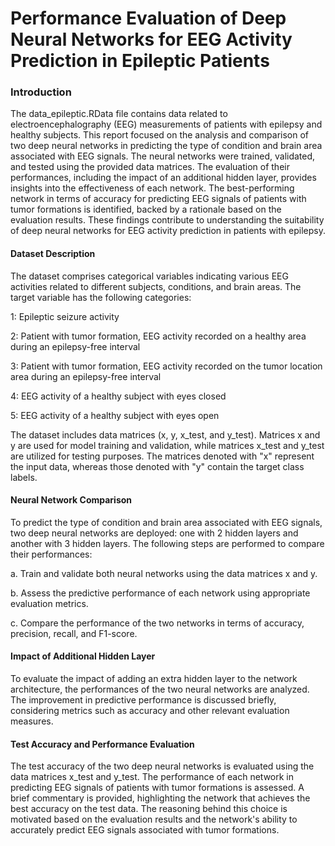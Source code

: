 # Performance Evaluation of Deep Neural Networks for EEG Activity Prediction in Epileptic Patients

### Introduction
The data_epileptic.RData file contains data related to electroencephalography (EEG) measurements of patients with epilepsy and healthy subjects. 
This report focused on the analysis and comparison of two deep neural networks in predicting the type of condition and brain area associated with EEG signals. 
The neural networks were trained, validated, and tested using the provided data matrices. The evaluation of their performances, including the impact of an additional hidden layer, provides insights into the effectiveness of each network. The best-performing network in terms of accuracy for predicting EEG signals of patients with tumor formations is identified, backed by a rationale based on the evaluation results. 
These findings contribute to understanding the suitability of deep neural networks for EEG activity prediction in patients with epilepsy.

#### Dataset Description
The dataset comprises categorical variables indicating various EEG activities related to different subjects, conditions, and brain areas. The target variable has the following categories:

1: Epileptic seizure activity

2: Patient with tumor formation, EEG activity recorded on a healthy area during an epilepsy-free interval

3: Patient with tumor formation, EEG activity recorded on the tumor location area during an epilepsy-free interval

4: EEG activity of a healthy subject with eyes closed

5: EEG activity of a healthy subject with eyes open

The dataset includes data matrices (x, y, x_test, and y_test). Matrices x and y are used for model training and validation, while matrices x_test and y_test are utilized for testing purposes. The matrices denoted with "x" represent the input data, whereas those denoted with "y" contain the target class labels.

#### Neural Network Comparison
To predict the type of condition and brain area associated with EEG signals, two deep neural networks are deployed: one with 2 hidden layers and another with 3 hidden layers. The following steps are performed to compare their performances:

a. Train and validate both neural networks using the data matrices x and y.

b. Assess the predictive performance of each network using appropriate evaluation metrics.

c. Compare the performance of the two networks in terms of accuracy, precision, recall, and F1-score.

#### Impact of Additional Hidden Layer
To evaluate the impact of adding an extra hidden layer to the network architecture, the performances of the two neural networks are analyzed. The improvement in predictive performance is discussed briefly, considering metrics such as accuracy and other relevant evaluation measures.

#### Test Accuracy and Performance Evaluation
The test accuracy of the two deep neural networks is evaluated using the data matrices x_test and y_test. The performance of each network in predicting EEG signals of patients with tumor formations is assessed. A brief commentary is provided, highlighting the network that achieves the best accuracy on the test data. The reasoning behind this choice is motivated based on the evaluation results and the network's ability to accurately predict EEG signals associated with tumor formations.
